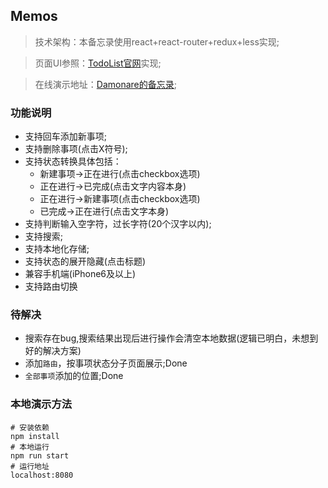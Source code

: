 ## Memos

> 技术架构：本备忘录使用react+react-router+redux+less实现;

>页面UI参照：[TodoList官网](http://www.todolist.cn/)实现;

> 在线演示地址：[Damonare的备忘录](http://damonare.cn/memos);



### 功能说明

- 支持回车添加新事项;
- 支持删除事项(点击X符号);
- 支持状态转换具体包括：
  - 新建事项->正在进行(点击checkbox选项)
  - 正在进行->已完成(点击文字内容本身)
  - 正在进行->新建事项(点击checkbox选项)
  - 已完成->正在进行(点击文字本身)
- 支持判断输入空字符，过长字符(20个汉字以内);
- 支持搜索;
- 支持本地化存储;
- 支持状态的展开隐藏(点击标题)
- 兼容手机端(iPhone6及以上)
- 支持路由切换

### 待解决

- 搜索存在bug,搜索结果出现后进行操作会清空本地数据(逻辑已明白，未想到好的解决方案)
- 添加`路由`，按事项状态分子页面展示;Done
- `全部事项`添加的位置;Done

### 本地演示方法

```text
# 安装依赖
npm install
# 本地运行
npm run start
# 运行地址
localhost:8080
```
